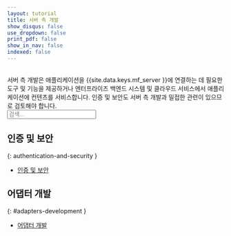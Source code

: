 ```yaml
---
layout: tutorial
title: 서버 측 개발
show_disqus: false
use_dropdown: false
print_pdf: false
show_in_nav: false
indexed: false
---
```

<!-- NLS_CHARSET=UTF-8 -->
<br>
서버 측 개발은 애플리케이션을 {{site.data.keys.mf_server }}에 연결하는 데 필요한 도구 및 기능을 제공하거나 엔터프라이즈 백엔드 시스템 및 클라우드 서비스에서 애플리케이션에 컨텐츠를 서비스합니다. 인증 및 보안도 서버 측 개발과 밀접한 관련이 있으므로 검토해야 합니다.

<form role="searchbox"  aria-label="Inline search field" action="{{site.baseurl}}/search/" method="get">
    <div class="input-group add-on">
        <input style="width: 206px" id="search-input" type="text" aria-label="search field" class="form-control" placeholder="검색..." name="q">
    </div>
</form>

## 인증 및 보안
{: authentication-and-security }
* [인증 및 보안](../authentication-and-security/)

## 어댑터 개발
{: #adapters-development }
* [어댑터 개발](../adapters/)
